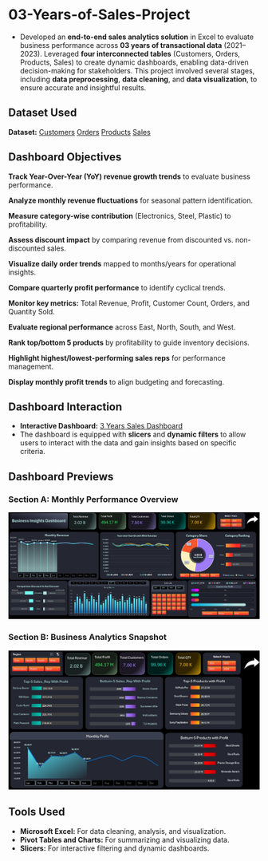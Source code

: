 # 03-Years-of-Sales-Project

- Developed an **end-to-end sales analytics solution** in Excel to evaluate business performance across **03 years of transactional data** (2021–2023). Leveraged **four interconnected tables** (Customers, Orders, Products, Sales) to create dynamic dashboards, enabling data-driven decision-making for stakeholders. This project involved several stages, including **data preprocessing**, **data cleaning**, and **data visualization**, to ensure accurate and insightful results.
## Dataset Used
**Dataset:** 
[Customers](https://github.com/Muhammad-Jan/3-Years-of-Sales-roject/blob/main/Customers.csv)
[Orders](https://github.com/Muhammad-Jan/3-Years-of-Sales-Project/blob/main/Orders.csv)
[Products](https://github.com/Muhammad-Jan/3-Years-of-Sales-Project/blob/main/Products.csv)
[Sales](https://github.com/Muhammad-Jan/3-Years-of-Sales-Project/blob/main/Sales.csv)
## Dashboard Objectives

**Track Year-Over-Year (YoY) revenue growth trends** to evaluate business performance.

**Analyze monthly revenue fluctuations** for seasonal pattern identification.  

**Measure category-wise contribution** (Electronics, Steel, Plastic) to profitability.  

**Assess discount impact** by comparing revenue from discounted vs. non-discounted sales.  

**Visualize daily order trends** mapped to months/years for operational insights.  

**Compare quarterly profit performance** to identify cyclical trends.  

**Monitor key metrics:** Total Revenue, Profit, Customer Count, Orders, and Quantity Sold.  

**Evaluate regional performance** across East, North, South, and West.  

**Rank top/bottom 5 products** by profitability to guide inventory decisions.  

**Highlight highest/lowest-performing sales reps** for performance management.  

**Display monthly profit trends** to align budgeting and forecasting.  

## Dashboard Interaction
- **Interactive Dashboard:** [3 Years Sales Dashboard](https://docs.google.com/spreadsheets/d/1zXYDxpiyxV79DaHT-_E6QxyKPbfkposW/edit?usp=drive_link&ouid=114835549763971800629&rtpof=true&sd=true)
- The dashboard is equipped with **slicers** and **dynamic filters** to allow users to interact with the data and gain insights based on specific criteria.

## Dashboard Previews

### Section A: Monthly Performance Overview
[![Monthly Performance Dashboard](https://github.com/Muhammad-Jan/3-Years-of-Sales-Project/blob/main/Section_A.jpg)](https://github.com/Muhammad-Jan/3-Years-of-Sales-Project/blob/main/Section_A.jpg)

### Section B: Business Analytics Snapshot 
[![Business Analytics Dashboard](https://github.com/Muhammad-Jan/3-Years-of-Sales-Project/blob/main/Section_B.jpg)](https://github.com/Muhammad-Jan/3-Years-of-Sales-Project/blob/main/Section_B.jpg)

## Tools Used
- **Microsoft Excel:** For data cleaning, analysis, and visualization.
- **Pivot Tables and Charts:** For summarizing and visualizing data.
- **Slicers:** For interactive filtering and dynamic dashboards.





















